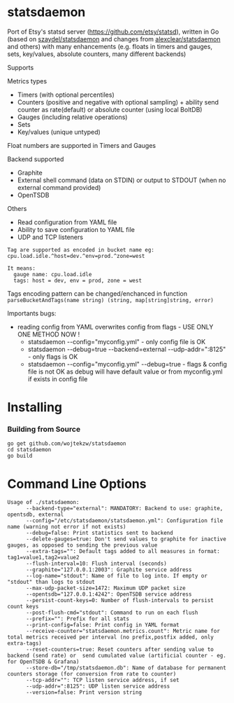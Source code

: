 statsdaemon
==========

Port of Etsy's statsd server (https://github.com/etsy/statsd), written in Go (based on
  [szaydel/statsdaemon](https://github.com/szaydel/statsdaemon) and changes from
  [alexclear/statsdaemon](https://github.com/alexclear/statsdaemon) and others)
  with many enhancements (e.g. floats in timers and gauges, sets, key/values, absolute counters, many different backends)

Supports

Metrics types
* Timers (with optional percentiles)
* Counters (positive and negative with optional sampling) + ability send counter as rate(default) or absolute counter (using local BoltDB)
* Gauges (including relative operations)
* Sets
* Key/values (unique untyped)

Float numbers are supported in Timers and  Gauges

Backend supported
* Graphite
* External shell command (data on STDIN) or output to STDOUT (when no external command provided)
* OpenTSDB

Others
* Read configuration from YAML file
* Ability to save configuration to YAML file
* UDP and TCP listeners

```
Tag are supported as encoded in bucket name eg:
cpu.load.idle.^host=dev.^env=prod.^zone=west

It means:
  gauge name: cpu.load.idle
  tags: host = dev, env = prod, zone = west
```
Tags encoding pattern can be changed/enchanced in function `parseBucketAndTags(name string) (string, map[string]string, error)`

Importants bugs:
* reading config from YAML overwrites config from flags - USE ONLY ONE METHOD NOW !
  * statsdaemon --config="myconfig.yml" - only config file is OK
  * statsdaemon --debug=true --backend=external --udp-addr=":8125" - only flags is OK
  * statsdaemon --config="myconfig.yml" --debug=true - flags & config file is not OK as debug will have default value or from myconfig.yml if exists in config file


Installing
==========
### Building from Source
```
go get github.com/wojtekzw/statsdaemon
cd statsdaemon
go build
```


Command Line Options
====================

```
Usage of ./statsdaemon:
      --backend-type="external": MANDATORY: Backend to use: graphite, opentsdb, external
      --config="/etc/statsdaemon/statsdaemon.yml": Configuration file name (warning not error if not exists)
      --debug=false: Print statistics sent to backend
      --delete-gauges=true: Don't send values to graphite for inactive gauges, as opposed to sending the previous value
      --extra-tags="": Default tags added to all measures in format: tag1=value1,tag2=value2
      --flush-interval=10: Flush interval (seconds)
      --graphite="127.0.0.1:2003": Graphite service address
      --log-name="stdout": Name of file to log into. If empty or "stdout" than logs to stdout
      --max-udp-packet-size=1472: Maximum UDP packet size
      --opentsdb="127.0.0.1:4242": OpenTSDB service address
      --persist-count-keys=0: Number of flush-intervals to persist count keys
      --post-flush-cmd="stdout": Command to run on each flush
      --prefix="": Prefix for all stats
      --print-config=false: Print config in YAML format
      --receive-counter="statsdaemon.metrics.count": Metric name for total metrics received per interval (no prefix,postfix added, only extra-tags)
      --reset-counters=true: Reset counters after sending value to backend (send rate) or  send cumulated value (artificial counter - eg. for OpenTSDB & Grafana)
      --store-db="/tmp/statsdaemon.db": Name of database for permanent counters storage (for conversion from rate to counter)
      --tcp-addr="": TCP listen service address, if set
      --udp-addr=":8125": UDP listen service address
      --version=false: Print version string

```
